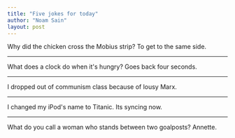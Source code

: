 ```yaml
---
title: "Five jokes for today"
author: "Noam Sain"
layout: post
---
```


Why did the chicken cross the Mobius strip? To get to the same side.

---

What does a clock do when it's hungry? Goes back four seconds.

---

I dropped out of communism class because of lousy Marx.

---

I changed my iPod's name to Titanic. Its syncing now.

---

What do you call a woman who stands between two goalposts? Annette.
